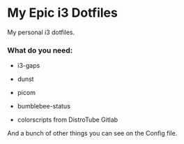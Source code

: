 # My Epic i3 Dotfiles
My personal i3 dotfiles.


### What do you need:

- i3-gaps

- dunst

- picom

- bumblebee-status

- colorscripts from DistroTube Gitlab

And a bunch of other things you can see on the Config file.

